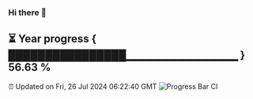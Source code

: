 ### Hi there 👋
⏳ Year progress { ████████████████▁▁▁▁▁▁▁▁▁▁▁▁▁▁ } 56.63 %
---
⏰ Updated on Fri, 26 Jul 2024 06:22:40 GMT
![Progress Bar CI](https://github.com/liununu/liununu/workflows/Progress%20Bar%20CI/badge.svg)

